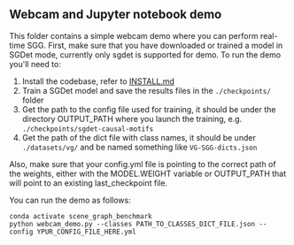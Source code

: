 ## Webcam and Jupyter notebook demo

This folder contains a simple webcam demo where you can perform real-time SGG. First, make sure that you have downloaded or trained a model in SGDet mode, currently only sgdet is supported for demo. 
To run the demo you'll need to:

1. Install the codebase, refer to [INSTALL.md](../INSTALL.md)
2. Train a SGDet model and save the results files in the ```./checkpoints/``` folder
3. Get the path to the config file used for training, it should be under the directory OUTPUT_PATH where you launch the training, e.g. ```./checkpoints/sgdet-causal-motifs```
4. Get the path of the dict file with class names, it should be under ```./datasets/vg/``` and be named something like ```VG-SGG-dicts.json```

Also, make sure that your config.yml file is pointing to the correct path of the weights, either with the MODEL.WEIGHT variable or OUTPUT_PATH that will point to an existing last_checkpoint file.

You can run the demo as follows:

```
conda activate scene_graph_benchmark
python webcam_demo.py --classes PATH_TO_CLASSES_DICT_FILE.json --config YPUR_CONFIG_FILE_HERE.yml
```